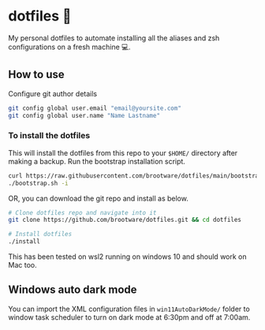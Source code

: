 # dotfiles 🧰

My personal dotfiles to automate installing all the aliases and zsh configurations on a fresh machine 💻.


## How to use

Configure git author details

```zsh
git config global user.email "email@yoursite.com"
git config global user.name "Name Lastname"
```

### To install the dotfiles

This will install the dotfiles from this repo to your `$HOME/` directory after making a backup.
Run the bootstrap installation script.

```zsh
curl https://raw.githubusercontent.com/brootware/dotfiles/main/bootstrap.sh > bootstrap.sh && chmod +x bootstrap.sh
./bootstrap.sh -i
```

OR, you can download the git repo and install as below.

```zsh
# Clone dotfiles repo and navigate into it
git clone https://github.com/brootware/dotfiles.git && cd dotfiles

# Install dotfiles
./install
```

This has been tested on wsl2 running on windows 10 and should work on Mac too.

## Windows auto dark mode

You can import the XML configuration files in `win11AutoDarkMode/` folder to window task scheduler to turn on dark mode at 6:30pm and off at 7:00am.